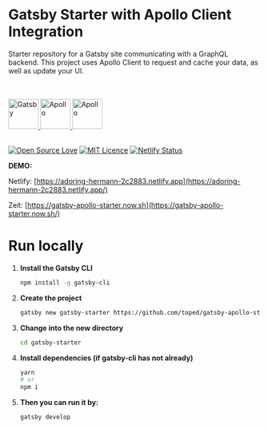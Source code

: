 
# Gatsby Starter with Apollo Client Integration
Starter repository for a Gatsby site communicating with a GraphQL backend. This project uses Apollo Client to request and cache your data, as well as update your UI. 

<br/>
<br/>
<a href="https://gatsbyjs.org">
    <img alt="Gatsby" src="https://www.gatsbyjs.org/monogram.svg" width="60" />
</a><a href="https://graphql.org/">
    <img alt="Apollo" src="https://graphql.org/img/logo.svg" width="60" />
</a><a href="https://www.apollographql.com/docs/">
    <img alt="Apollo" src="https://d2eip9sf3oo6c2.cloudfront.net/tags/images/000/001/216/square_480/apollo-seeklogo.com_%281%29.png" width="60" />
</a>
<br/>
<br/>

[![Open Source Love](https://badges.frapsoft.com/os/v1/open-source.svg?v=103)](https://github.com/ellerbrock/open-source-badges/) [![MIT Licence](https://badges.frapsoft.com/os/mit/mit.svg?v=103)](https://opensource.org/licenses/mit-license.php)
[![Netlify Status](https://api.netlify.com/api/v1/badges/9559c0c2-f703-4634-9e00-6276b85c63b3/deploy-status)](https://app.netlify.com/sites/adoring-hermann-2c2883/deploys)

**DEMO:**

Netlify: [https://adoring-hermann-2c2883.netlify.app](https://adoring-hermann-2c2883.netlify.app/)

Zeit: [https://gatsby-apollo-starter.now.sh](https://gatsby-apollo-starter.now.sh/)

# Run locally

1. **Install the Gatsby CLI**

   ```sh
   npm install -g gatsby-cli

2. **Create the project**

    ```sh
    gatsby new gatsby-starter https://github.com/toped/gatsby-apollo-starter
    ```

3. **Change into the new directory**

    ```sh
    cd gatsby-starter
    ```

4. **Install dependencies (if gatsby-cli has not already)**

    ```sh
    yarn
    # or
    npm i
    ```

5. **Then you can run it by:**

    ```sh
    gatsby develop
    ```
